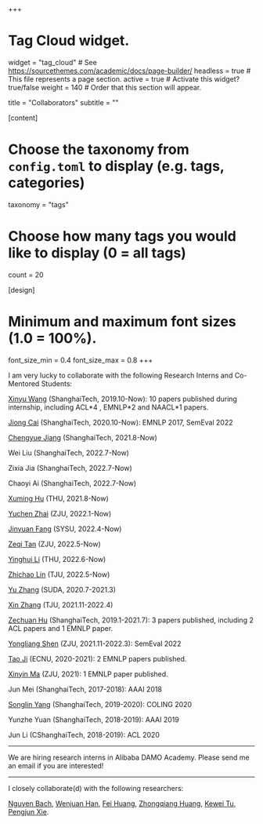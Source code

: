 +++
# Tag Cloud widget.
widget = "tag_cloud"  # See https://sourcethemes.com/academic/docs/page-builder/
headless = true  # This file represents a page section.
active = true  # Activate this widget? true/false
weight = 140  # Order that this section will appear.

title = "Collaborators"
subtitle = ""

[content]
  # Choose the taxonomy from `config.toml` to display (e.g. tags, categories)
  taxonomy = "tags"
  
  # Choose how many tags you would like to display (0 = all tags)
  count = 20

[design]
  # Minimum and maximum font sizes (1.0 = 100%).
  font_size_min = 0.4
  font_size_max = 0.8
+++

I am very lucky to collaborate with the following Research Interns and Co-Mentored Students:

[Xinyu Wang](https://wangxinyu0922.github.io/) (ShanghaiTech, 2019.10-Now): 10 papers published during internship, including ACL\*4 , EMNLP\*2 and NAACL\*1 papers.

[Jiong Cai](https://www.aclweb.org/anthology/people/j/jiong-cai/) (ShanghaiTech, 2020.10-Now): EMNLP 2017, SemEval 2022

[Chengyue Jiang](https://jeffchy.github.io/) (ShanghaiTech, 2021.8-Now)

Wei Liu (ShanghaiTech, 2022.7-Now)

Zixia Jia (ShanghaiTech, 2022.7-Now)

Chaoyi Ai (ShanghaiTech, 2022.7-Now)

[Xuming Hu](https://scholar.google.com/citations?user=dbBKbXoAAAAJ&hl=zh-CN) (THU, 2021.8-Now)

[Yuchen Zhai](https://aclanthology.org/people/y/yuchen-zhai/) (ZJU, 2022.1-Now)

[Jinyuan Fang](https://scholar.google.com/citations?user=LOWJnPsAAAAJ&hl=zh-CN) (SYSU, 2022.4-Now)

[Zeqi Tan](https://aclanthology.org/people/z/zeqi-tan/) (ZJU, 2022.5-Now)

[Yinghui Li](https://scholar.google.com.hk/citations?user=xTM9pKsAAAAJ&hl=zh-CN) (THU, 2022.6-Now)

[Zhichao Lin](https://aclanthology.org/people/z/zhichao-lin/) (TJU, 2022.5-Now) 

[Yu Zhang](https://github.com/yzhangcs) (SUDA, 2020.7-2021.3)

[Xin Zhang](https://izhx.github.io/) (TJU, 2021.11-2022.4)

[Zechuan Hu](https://scholar.google.com/citations?user=pGyf6ioAAAAJ&hl=en) (ShanghaiTech, 2019.1-2021.7): 3 papers published, including 2 ACL papers and 1 EMNLP paper. 

[Yongliang Shen](https://aclanthology.org/people/y/yongliang-shen/) (ZJU, 2021.11-2022.3): SemEval 2022

[Tao Ji](http://taoji.site/) (ECNU, 2020-2021): 2 EMNLP papers published. 

[Xinyin Ma](https://www.aclweb.org/anthology/people/x/xinyin-ma/) (ZJU, 2021): 1 EMNLP paper published. 

Jun Mei (ShanghaiTech, 2017-2018): AAAI 2018

[Songlin Yang](https://aclanthology.org/people/s/songlin-yang/) (ShanghaiTech, 2019-2020): COLING 2020

Yunzhe Yuan (ShanghaiTech, 2018-2019): AAAI 2019

Jun Li (CShanghaiTech, 2018-2019): ACL 2020

---

We are hiring research interns in Alibaba DAMO Academy. Please send me an email if you are interested!

---

I closely collaborate(d) with the following researchers:

[Nguyen Bach](https://nguyenbh.github.io/), [Wenjuan Han](http://hanwenjuan.com/), [Fei Huang](https://sites.google.com/view/fei-huang/), [Zhongqiang Huang](http://www.zqhuang.name/), [Kewei Tu](http://faculty.sist.shanghaitech.edu.cn/faculty/tukw/), [Pengjun Xie](https://scholar.google.com/citations?user=DnEMIzYAAAAJ&hl=en).
